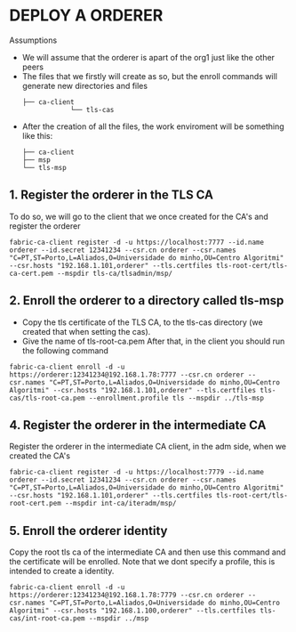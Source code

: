 # DEPLOY A ORDERER
Assumptions
- We will assume that the orderer is apart of the org1 just like the other peers
- The files that we firstly will create as so, but the enroll commands will generate new directories and files
  ```
  ├── ca-client
              └── tls-cas
  ```
- After the creation of all the files, the work enviroment will be something like this:
  ```
  ├── ca-client
  ├── msp
  └── tls-msp
  ```
## 1. Register the orderer in the TLS CA
To do so, we will go to the client that we once created for the CA's and register the orderer
```
fabric-ca-client register -d -u https://localhost:7777 --id.name orderer --id.secret 12341234 --csr.cn orderer --csr.names "C=PT,ST=Porto,L=Aliados,O=Universidade do minho,OU=Centro Algoritmi" --csr.hosts "192.168.1.101,orderer" --tls.certfiles tls-root-cert/tls-ca-cert.pem --mspdir tls-ca/tlsadmin/msp/
```
## 2. Enroll the orderer to a directory called tls-msp
- Copy the tls certificate of the TLS CA, to the tls-cas directory (we created that when setting the cas).
- Give the name of tls-root-ca.pem 
After that, in the client you should run the following command
```
fabric-ca-client enroll -d -u https://orderer:12341234@192.168.1.78:7777 --csr.cn orderer --csr.names "C=PT,ST=Porto,L=Aliados,O=Universidade do minho,OU=Centro Algoritmi" --csr.hosts "192.168.1.101,orderer" --tls.certfiles tls-cas/tls-root-ca.pem --enrollment.profile tls --mspdir ../tls-msp
```
## 4. Register the orderer in the intermediate CA
Register the orderer in the intermediate CA client, in the adm side, when we created the CA's
```
fabric-ca-client register -d -u https://localhost:7779 --id.name orderer --id.secret 12341234 --csr.cn orderer --csr.names "C=PT,ST=Porto,L=Aliados,O=Universidade do minho,OU=Centro Algoritmi" --csr.hosts "192.168.1.101,orderer" --tls.certfiles tls-root-cert/tls-root-cert.pem --mspdir int-ca/iteradm/msp/
```
## 5. Enroll the orderer identity
Copy the root tls ca of the intermediate CA and then use this command and the certificate will be enrolled. Note that we dont specify a profile, this is intended to create a identity.
```
fabric-ca-client enroll -d -u https://orderer:12341234@192.168.1.78:7779 --csr.cn orderer --csr.names "C=PT,ST=Porto,L=Aliados,O=Universidade do minho,OU=Centro Algoritmi" --csr.hosts "192.168.1.100,orderer" --tls.certfiles tls-cas/int-root-ca.pem --mspdir ../msp
```